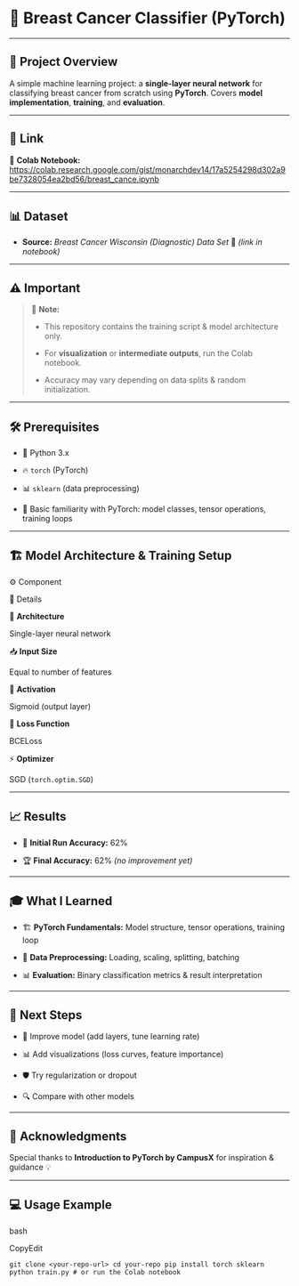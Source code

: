 # 🧠 Breast Cancer Classifier (PyTorch)

----------

## 📜 Project Overview

A simple machine learning project: a **single-layer neural network** for classifying breast cancer from scratch using **PyTorch**. 
Covers **model implementation**, **training**, and **evaluation**.

----------

## 🔗 Link

📓 **Colab Notebook:** 
https://colab.research.google.com/gist/monarchdev14/17a5254298d302a9be7328054ea2bd56/breast_cance.ipynb

----------

## 📊 Dataset

- **Source:** _Breast Cancer Wisconsin (Diagnostic) Data Set_ 🧬 _(link in notebook)_
 

----------

## ⚠️ Important

> 📝 **Note:**
> 
> - This repository contains the training script & model architecture only.
> 
> - For **visualization** or **intermediate outputs**, run the Colab notebook.
> 
> - Accuracy may vary depending on data splits & random initialization.
> 

----------

## 🛠️ Prerequisites

- 🐍 Python 3.x
 
- 🔥 `torch` (PyTorch)
 
- 📊 `sklearn` (data preprocessing)
 
- 🧩 Basic familiarity with PyTorch: model classes, tensor operations, training loops
 

----------

## 🏗️ Model Architecture & Training Setup

⚙ Component

📄 Details

🧠 **Architecture**

Single-layer neural network

📥 **Input Size**

Equal to number of features

🔌 **Activation**

Sigmoid (output layer)

🎯 **Loss Function**

BCELoss

⚡ **Optimizer**

SGD (`torch.optim.SGD`)

----------

## 📈 Results

- 🏁 **Initial Run Accuracy:** 62%
 
- 🏆 **Final Accuracy:** 62% _(no improvement yet)_
 

----------

## 🎓 What I Learned

- 🏗 **PyTorch Fundamentals:** Model structure, tensor operations, training loop
 
- 🧹 **Data Preprocessing:** Loading, scaling, splitting, batching
 
- 📊 **Evaluation:** Binary classification metrics & result interpretation
 

----------

## 🚀 Next Steps

- 🔧 Improve model (add layers, tune learning rate)
 
- 📊 Add visualizations (loss curves, feature importance)
 
- 🛡 Try regularization or dropout
 
- 🔍 Compare with other models
 

----------

## 🙏 Acknowledgments

 
Special thanks to **Introduction to PyTorch by CampusX** for inspiration & guidance 💡

----------

## 💻 Usage Example

bash

CopyEdit

`git clone <your-repo-url> cd your-repo
pip install torch sklearn
python train.py # or run the Colab notebook`

